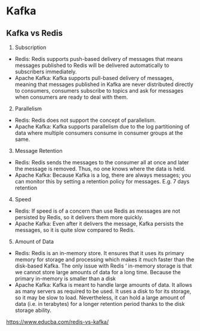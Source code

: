# Kafka

## Kafka vs Redis

1. Subscription
* Redis: Redis supports push-based delivery of messages that means messages published to Redis will be delivered automatically to subscribers immediately.
* Apache Kafka: Kafka supports pull-based delivery of messages, meaning that messages published in Kafka are never distributed directly to consumers, consumers subscribe to topics and ask for messages when consumers are ready to deal with them.

2. Parallelism
* Redis: Redis does not support the concept of parallelism.
* Apache Kafka: Kafka supports parallelism due to the log partitioning of data where multiple consumers consume in consumer groups at the same.

3. Message Retention
* Redis: Redis sends the messages to the consumer all at once and later the message is removed. Thus, no one knows where the data is held.
* Apache Kafka: Because Kafka is a log, there are always messages; you can monitor this by setting a retention policy for messages. E.g. 7 days retention

4. Speed
* Redis: If speed is of a concern than use Redis as messages are not persisted by Redis, so it delivers them more quickly.
* Apache Kafka: Even after it delivers the message, Kafka persists the messages, so it is quite slow compared to Redis.

5. Amount of Data
* Redis: Redis is an in-memory store. It ensures that it uses its primary memory for storage and processing which makes it much faster than the disk-based Kafka. The only issue with Redis ‘ in-memory storage is that we cannot store large amounts of data for a long time. Because the primary in-memory is smaller than a disk
* Apache Kafka: Kafka is meant to handle large amounts of data. It allows as many servers as required to be used. It uses a disk to for its storage, so it may be slow to load. Nevertheless, it can hold a large amount of data (i.e. in terabytes) for a longer retention period thanks to the disk storage ability.

https://www.educba.com/redis-vs-kafka/

